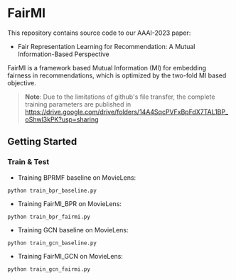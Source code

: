 # FairMI
This repository contains source code to our AAAI-2023 paper:

- Fair Representation Learning for Recommendation: A Mutual Information-Based Perspective

FairMI is a framework based Mutual Information (MI) for embedding fairness in recommendations,
which is optimized by the two-fold MI based objective.



>  **Note**:  Due to the limitations of github's file transfer, the complete training parameters are published in https://drive.google.com/drive/folders/14A4SqcPVFxBpFdX7TAL1BP_oShwl3kPK?usp=sharing



## Getting Started

### Train & Test

- Training BPRMF baseline on MovieLens: 

```shell
python train_bpr_baseline.py
```

- Training FairMI_BPR on MovieLens: 

```shell
python train_bpr_fairmi.py
```

- Training GCN baseline on MovieLens: 

```shell
python train_gcn_baseline.py
```

- Training FairMI_GCN on MovieLens: 

```shell
python train_gcn_fairmi.py
```
